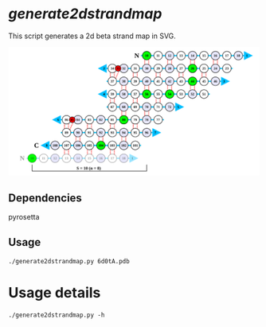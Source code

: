 # *generate2dstrandmap*
This script generates a 2d beta strand map in SVG.

![Example SVG](6d0tA.pdb.2dstrandmap.svg)

## Dependencies

pyrosetta

## Usage

```
./generate2dstrandmap.py 6d0tA.pdb
```

# Usage details

```
./generate2dstrandmap.py -h
```
